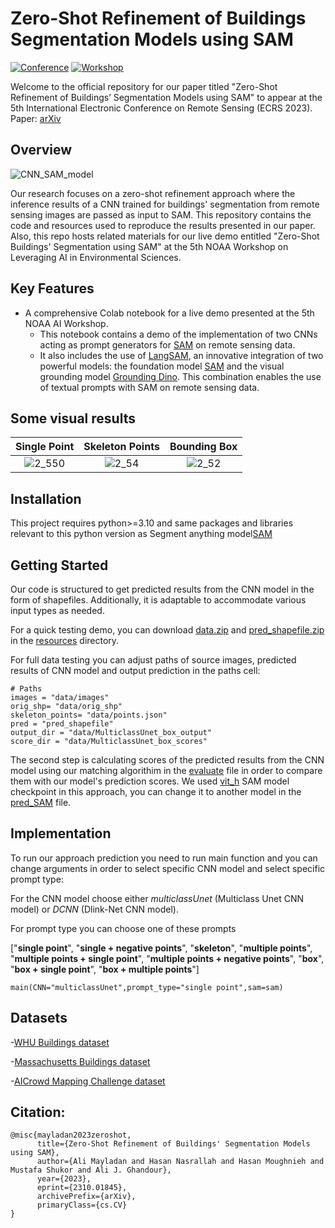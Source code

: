 # Zero-Shot Refinement of Buildings Segmentation Models using SAM  

[![Conference](https://img.shields.io/badge/ECRS-Conference-brightgreen)](https://ecrs2023.sciforum.net/)
[![Workshop](https://img.shields.io/badge/NOAA%20Workshop-5th%20AI%20Demo-blue)](https://noaaai2023.sched.com/)

Welcome to the official repository for our paper titled "Zero-Shot Refinement of Buildings’ Segmentation Models using SAM" to appear at the 5th International Electronic Conference on Remote Sensing (ECRS 2023).
Paper: [arXiv](https://arxiv.org/abs/2310.01845)
## Overview
![CNN_SAM_model](https://github.com/geoaigroup/GEOAI-ECRS2023/assets/74465885/b2f6f42c-69ff-47b7-81c2-448d5c1fc85e)

Our research focuses on  a zero-shot refinement approach where the inference results of a CNN trained for buildings' segmentation from remote sensing images are passed as input to SAM. This repository contains the code and resources used to reproduce the results presented in our paper. Also, this repo hosts related materials for our live demo entitled "Zero-Shot Buildings' Segmentation using SAM" at the 5th NOAA Workshop on Leveraging AI in Environmental Sciences.

## Key Features

- A comprehensive Colab notebook for a live demo presented at the 5th NOAA AI Workshop.
  - This notebook contains a demo of the implementation of two CNNs acting as prompt generators for [SAM](https://github.com/facebookresearch/segment-anything) on remote sensing data.
  - It also includes the use of [LangSAM](https://github.com/luca-medeiros/lang-segment-anything), an innovative integration of two powerful models: the foundation model [SAM](https://github.com/facebookresearch/segment-anything) and the visual grounding model [Grounding Dino]( https://github.com/IDEA-Research/GroundingDINO). This combination enables the use of textual prompts with SAM on remote sensing data.

## Some visual results

Single Point          |          Skeleton Points          |          Bounding Box          
:-------------------------:|:-------------------------:|:-------------------------:
![2_550](https://github.com/geoaigroup/GEOAI-ECRS2023/assets/74465885/06fd6fcf-c757-4fd6-aabc-7f7ddd28e97d) | ![2_54](https://github.com/geoaigroup/GEOAI-ECRS2023/assets/74465885/51021610-b256-46e8-8083-4c1ab351a835) | ![2_52](https://github.com/geoaigroup/GEOAI-ECRS2023/assets/74465885/3427e084-0668-4641-bfb5-eb0fccb47529)   

## Installation 
This project requires python>=3.10 and same packages and libraries relevant to this python version as Segment anything model[SAM](https://github.com/facebookresearch/segment-anything) 

## Getting Started

Our code is structured to get predicted results from the CNN model in the form of shapefiles. Additionally, it is adaptable to accommodate various input types as needed.

For a quick testing demo, you can download [data.zip](https://github.com/geoaigroup/GEOAI-ECRS2023/blob/main/Zero-Shot%20Refinement%20of%20Buildings%20Segmentation%20Models%20using%20SAM/resources/data.zip) and [pred_shapefile.zip](https://github.com/geoaigroup/GEOAI-ECRS2023/blob/main/Zero-Shot%20Refinement%20of%20Buildings%20Segmentation%20Models%20using%20SAM/resources/pred_shapefile.zip) in the [resources](https://github.com/geoaigroup/GEOAI-ECRS2023/tree/main/Zero-Shot%20Refinement%20of%20Buildings%20Segmentation%20Models%20using%20SAM/resources) directory.

For full data testing you can adjust paths of source images, predicted results of CNN model and output prediction in the paths cell:    

```
# Paths
images = "data/images"
orig_shp= "data/orig_shp"
skeleton_points= "data/points.json"
pred = "pred_shapefile"
output_dir = "data/MulticlassUnet_box_output"
score_dir = "data/MulticlassUnet_box_scores"
```
The second step is calculating scores of the predicted results from the CNN model using our matching algorithim in the [evaluate](evaluate.py) file in order to compare them with our model's prediction scores.
We used [vit_h](https://dl.fbaipublicfiles.com/segment_anything/sam_vit_h_4b8939.pth) SAM model checkpoint in this approach, you can change it to another model in the [pred_SAM](pred_SAM.py) file.

## Implementation
To run our approach prediction you need to run main function and you can change arguments in order to select specific CNN model and select specific prompt type:

For the CNN model choose either *multiclassUnet* (Multiclass Unet CNN model) or *DCNN* (Dlink-Net CNN model).

For prompt type you can choose one of these prompts 

["**single point**", "**single + negative points**", "**skeleton**", "**multiple points**", "**multiple points + single point**", "**multiple points + negative points**", "**box**", "**box + single point**", "**box + multiple points**"]

```
main(CNN="multiclassUnet",prompt_type="single point",sam=sam)

```

## Datasets

-[WHU Buildings dataset](http://gpcv.whu.edu.cn/data/building_dataset.html) 

-[Massachusetts Buildings dataset](https://www.cs.toronto.edu/~vmnih/data/)

-[AICrowd Mapping Challenge dataset](https://www.aicrowd.com/challenges/mapping-challenge#datasets)

## Citation:

```
@misc{mayladan2023zeroshot,
      title={Zero-Shot Refinement of Buildings' Segmentation Models using SAM}, 
      author={Ali Mayladan and Hasan Nasrallah and Hasan Moughnieh and Mustafa Shukor and Ali J. Ghandour},
      year={2023},
      eprint={2310.01845},
      archivePrefix={arXiv},
      primaryClass={cs.CV}
}
```
